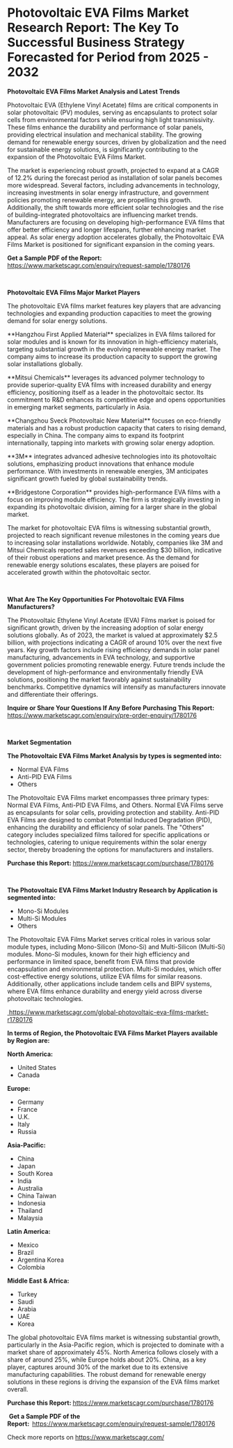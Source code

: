 <p><h1>Photovoltaic EVA Films Market Research Report: The Key To Successful Business Strategy Forecasted for Period from 2025 - 2032</h1></p><p><strong>Photovoltaic EVA Films Market Analysis and Latest Trends</strong></p>
<p><p>Photovoltaic EVA (Ethylene Vinyl Acetate) films are critical components in solar photovoltaic (PV) modules, serving as encapsulants to protect solar cells from environmental factors while ensuring high light transmissivity. These films enhance the durability and performance of solar panels, providing electrical insulation and mechanical stability. The growing demand for renewable energy sources, driven by globalization and the need for sustainable energy solutions, is significantly contributing to the expansion of the Photovoltaic EVA Films Market.</p><p>The market is experiencing robust growth, projected to expand at a CAGR of 12.2% during the forecast period as installation of solar panels becomes more widespread. Several factors, including advancements in technology, increasing investments in solar energy infrastructure, and government policies promoting renewable energy, are propelling this growth. Additionally, the shift towards more efficient solar technologies and the rise of building-integrated photovoltaics are influencing market trends. Manufacturers are focusing on developing high-performance EVA films that offer better efficiency and longer lifespans, further enhancing market appeal. As solar energy adoption accelerates globally, the Photovoltaic EVA Films Market is positioned for significant expansion in the coming years.</p></p>
<p><strong>Get a Sample PDF of the Report:&nbsp;</strong> <a href="https://www.marketscagr.com/enquiry/request-sample/1780176?utm_campaign=2467&utm_medium=2&utm_source=Github&utm_content=ia&utm_term=25032025&utm_id=photovoltaic-eva-films">https://www.marketscagr.com/enquiry/request-sample/1780176</a></p>
<p>&nbsp;</p>
<p><strong>Photovoltaic EVA Films Major Market Players</strong></p>
<p><p>The photovoltaic EVA films market features key players that are advancing technologies and expanding production capacities to meet the growing demand for solar energy solutions.</p><p>**Hangzhou First Applied Material** specializes in EVA films tailored for solar modules and is known for its innovation in high-efficiency materials, targeting substantial growth in the evolving renewable energy market. The company aims to increase its production capacity to support the growing solar installations globally.</p><p>**Mitsui Chemicals** leverages its advanced polymer technology to provide superior-quality EVA films with increased durability and energy efficiency, positioning itself as a leader in the photovoltaic sector. Its commitment to R&D enhances its competitive edge and opens opportunities in emerging market segments, particularly in Asia.</p><p>**Changzhou Sveck Photovoltaic New Material** focuses on eco-friendly materials and has a robust production capacity that caters to rising demand, especially in China. The company aims to expand its footprint internationally, tapping into markets with growing solar energy adoption.</p><p>**3M** integrates advanced adhesive technologies into its photovoltaic solutions, emphasizing product innovations that enhance module performance. With investments in renewable energies, 3M anticipates significant growth fueled by global sustainability trends.</p><p>**Bridgestone Corporation** provides high-performance EVA films with a focus on improving module efficiency. The firm is strategically investing in expanding its photovoltaic division, aiming for a larger share in the global market.</p><p>The market for photovoltaic EVA films is witnessing substantial growth, projected to reach significant revenue milestones in the coming years due to increasing solar installations worldwide. Notably, companies like 3M and Mitsui Chemicals reported sales revenues exceeding $30 billion, indicative of their robust operations and market presence. As the demand for renewable energy solutions escalates, these players are poised for accelerated growth within the photovoltaic sector.</p></p>
<p>&nbsp;</p>
<p><strong>What Are The Key Opportunities For Photovoltaic EVA Films Manufacturers?</strong></p>
<p><p>The Photovoltaic Ethylene Vinyl Acetate (EVA) Films market is poised for significant growth, driven by the increasing adoption of solar energy solutions globally. As of 2023, the market is valued at approximately $2.5 billion, with projections indicating a CAGR of around 10% over the next five years. Key growth factors include rising efficiency demands in solar panel manufacturing, advancements in EVA technology, and supportive government policies promoting renewable energy. Future trends include the development of high-performance and environmentally friendly EVA solutions, positioning the market favorably against sustainability benchmarks. Competitive dynamics will intensify as manufacturers innovate and differentiate their offerings.</p></p>
<p><strong>Inquire or Share Your Questions If Any Before Purchasing This Report:</strong> <a href="https://www.marketscagr.com/enquiry/pre-order-enquiry/1780176?utm_campaign=2467&utm_medium=2&utm_source=Github&utm_content=ia&utm_term=25032025&utm_id=photovoltaic-eva-films">https://www.marketscagr.com/enquiry/pre-order-enquiry/1780176</a></p>
<p>&nbsp;</p>
<p><strong>Market Segmentation</strong></p>
<p><strong>The Photovoltaic EVA Films Market Analysis by types is segmented into:</strong></p>
<p><ul><li>Normal EVA Films</li><li>Anti-PID EVA Films</li><li>Others</li></ul></p>
<p><p>The Photovoltaic EVA Films market encompasses three primary types: Normal EVA Films, Anti-PID EVA Films, and Others. Normal EVA Films serve as encapsulants for solar cells, providing protection and stability. Anti-PID EVA Films are designed to combat Potential Induced Degradation (PID), enhancing the durability and efficiency of solar panels. The "Others" category includes specialized films tailored for specific applications or technologies, catering to unique requirements within the solar energy sector, thereby broadening the options for manufacturers and installers.</p></p>
<p><strong>Purchase this Report:&nbsp;</strong><a href="https://www.marketscagr.com/purchase/1780176?utm_campaign=2467&utm_medium=2&utm_source=Github&utm_content=ia&utm_term=25032025&utm_id=photovoltaic-eva-films">https://www.marketscagr.com/purchase/1780176</a></p>
<p>&nbsp;</p>
<p><strong>The Photovoltaic EVA Films Market Industry Research by Application is segmented into:</strong></p>
<p><ul><li>Mono-Si Modules</li><li>Multi-Si Modules</li><li>Others</li></ul></p>
<p><p>The Photovoltaic EVA Films Market serves critical roles in various solar module types, including Mono-Silicon (Mono-Si) and Multi-Silicon (Multi-Si) modules. Mono-Si modules, known for their high efficiency and performance in limited space, benefit from EVA films that provide encapsulation and environmental protection. Multi-Si modules, which offer cost-effective energy solutions, utilize EVA films for similar reasons. Additionally, other applications include tandem cells and BIPV systems, where EVA films enhance durability and energy yield across diverse photovoltaic technologies.</p></p>
<p><a href="https://www.marketscagr.com/global-photovoltaic-eva-films-market-r1780176?utm_campaign=2467&utm_medium=2&utm_source=Github&utm_content=ia&utm_term=25032025&utm_id=photovoltaic-eva-films">&nbsp;https://www.marketscagr.com/global-photovoltaic-eva-films-market-r1780176</a></p>
<p><strong>In terms of Region, the Photovoltaic EVA Films Market Players available by Region are:</strong></p>
<p>
    <p> <strong> North America: </strong>
        <ul>
            <li>United States</li>
            <li>Canada</li>
        </ul>
        </p> 
    <p> <strong> Europe: </strong>
        <ul>
            <li>Germany</li>
            <li>France</li>
            <li>U.K.</li>
            <li>Italy</li>
            <li>Russia</li>
        </ul>
        </p> 
    <p> <strong> Asia-Pacific: </strong>
        <ul>
            <li>China</li>
            <li>Japan</li>
            <li>South Korea</li>
            <li>India</li>
            <li>Australia</li>
            <li>China Taiwan</li>
            <li>Indonesia</li>
            <li>Thailand</li>
            <li>Malaysia</li>
        </ul>
        </p> 
    <p> <strong> Latin America: </strong>
        <ul>
            <li>Mexico</li>
            <li>Brazil</li>
            <li>Argentina Korea</li>
            <li>Colombia</li>
        </ul>
        </p> 
    <p> <strong> Middle East & Africa: </strong>
        <ul>
            <li>Turkey</li>
            <li>Saudi</li>
            <li>Arabia</li>
            <li>UAE</li>
            <li>Korea</li>
        </ul>
    </p>
    </p>
<p><p>The global photovoltaic EVA films market is witnessing substantial growth, particularly in the Asia-Pacific region, which is projected to dominate with a market share of approximately 45%. North America follows closely with a share of around 25%, while Europe holds about 20%. China, as a key player, captures around 30% of the market due to its extensive manufacturing capabilities. The robust demand for renewable energy solutions in these regions is driving the expansion of the EVA films market overall.</p></p>
<p><strong>Purchase this Report: </strong><a href="https://www.marketscagr.com/purchase/1780176?utm_campaign=2467&utm_medium=2&utm_source=Github&utm_content=ia&utm_term=25032025&utm_id=photovoltaic-eva-films">https://www.marketscagr.com/purchase/1780176</a></p>
<p>&nbsp;<strong>Get a Sample PDF of the Report:&nbsp;&nbsp;</strong><a href="https://www.marketscagr.com/enquiry/request-sample/1780176?utm_campaign=2467&utm_medium=2&utm_source=Github&utm_content=ia&utm_term=25032025&utm_id=photovoltaic-eva-films">https://www.marketscagr.com/enquiry/request-sample/1780176</a></p>
<p><strong></strong></p>
<p>Check more reports on <a href="https://www.marketscagr.com/?utm_campaign=2467&utm_medium=2&utm_source=Github&utm_content=ia&utm_term=25032025&utm_id=photovoltaic-eva-films">https://www.marketscagr.com/</a></p>